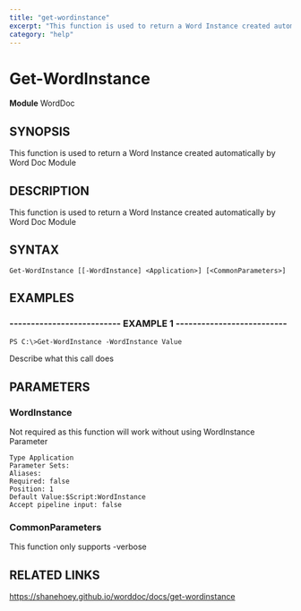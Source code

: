 ```yaml
---
title: "get-wordinstance"
excerpt: "This function is used to return a Word Instance created automatically by Word Doc Module"
category: "help"
---
```


# Get-WordInstance
**Module** WordDoc

## SYNOPSIS
This function is used to return a Word Instance created automatically by Word Doc Module

## DESCRIPTION
This function is used to return a Word Instance created automatically by Word Doc Module

## SYNTAX

```
Get-WordInstance [[-WordInstance] <Application>] [<CommonParameters>]
```


## EXAMPLES

### -------------------------- EXAMPLE 1 --------------------------


```
PS C:\>Get-WordInstance -WordInstance Value
```

Describe what this call does


## PARAMETERS

### WordInstance

Not required as this function will work without using WordInstance Parameter

```
Type Application
Parameter Sets: 
Aliases: 
Required: false
Position: 1
Default Value:$Script:WordInstance
Accept pipeline input: false
```
### CommonParameters

This function only supports -verbose

## RELATED LINKS


https://shanehoey.github.io/worddoc/docs/get-wordinstance
